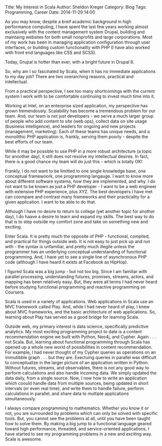 Title: My Interest in Scala
Author: Sheldon Kreger
Category: Blog
Tags: Programming, Career
Date: 2014-11-29 14:00

As you may know, despite a breif academic background in high performance computing, I have spent the last few years working almost exclusively with the content management system Drupal, building and maintaing websites for both small nonprofits and large corporations. Most of my work has been in managing application configuration through user interfaces, or building custom functionality with PHP (I have also worked with front end languages like CSS and SCSS).

Today, Drupal is hotter than ever, with a bright future in Drupal 8.

So, why am I so fascinated by Scala, when it has no immediate applications to my day job? There are two overarching reasons, practical and intellectual.

From a practical perspective, I see too many shortcomings with the current system I work with to be comfortable continuing to invest much time into it.

Working at Intel, on an enterprise sized application, my perspective has grown tremendously. Scalability has become a tremendous problem for our team. And, our team is not just developers - we serve a much larger group of people who add content to site (web ops), collect data on site usage (business intelligence), and leaders for ongoing and new projects (management, marketing). Each of these teams has unique needs, and a monolithic PHP application is, frankly, serving them poorly -
despite the best efforts of our team.

While it may be possible to use PHP in a more robust architecture (a topic for anoother day), it still does not resolve my intellectual desires. In fact, there is a good chance my team will do just this - which is totally OK!

Frankly, I do not want to be limitted to one single knowledge base, one conceptual framewoork, one programming langauge. I want to know more about different software systems, how they are implemented, and why. I do not want to be known as just a PHP developer - I want to be a web engineer with extensive PHP experience, plus XYZ. The best developers I have met can coompare and contrast many frameworks and their practicality for a given application. I want to be able to do that.

Although I have no desire to return to college (yet another topic for another day), I do haave a desire to learn and expand my skills. The best way to do that is to step outside my comfort zone and take on something new and exciting.

Enter Scala. It is pretty much the opposite of PHP - functional, compiled, and practical for things outside web. It is not easy to just pick up and run with - the syntax is unfamiliar, and pretty much illegile unless the programmer has an underlying conceptual understanding of functional programming. And, I have yet to see a single line of asynchronous PHP code (although I have heard it exists at Facebook as HipHop).

I figured Scala was a big jump - but not too big. Since I am familiar with parallel processing, understanding futures, promises, streams, actors, and mapping has been relatively easy. But, they were all terms I had never heard before studying functional programming and reactive programming on Coursera.

Scala is used in a variety of applications. Web applications in Scala use an MVC framework called Play. And, while I had never heard of play, I knew about MVC frameworks, and the basic architecture of web applications. So, learning about Play has served as a good bridge for learning Scala.

Outside web, my primary interest is data science, specifically  predictive analytics. My most exciting programming  project to date is a content recommendation engine we built with Python, Neo4j, and Cypher. Again . . . not Scala. But, learning about functional programming through Scala has opened up a whole new world of possibilities in content recommendation. For example, I had never thought of my Cypher queries as operations on an immutibble graph . . . but they are. Exectuing queries
in parallel was difficult to conceptualize in the larger picture of an application written in Python. Without futures, streams, and observables, there is not any good way to perform calculations and also handle incoming data. We simply updated the data daily, from a single source. Now, I now how to write an application which coould handle data from multiple sources, being updated in short intervals (or even real time), and write them to handle failure, perform calculations in parallel, and
share data to multiple applications simultaneously.

I always compare programming to mathematics. Whether you know it or not, you are surrounded by problems which can only be solved with specific tools. But, you cannot see the problems at all, until you have been taught how to solve them. By making a big jump to a functional language geared toward high performance, threaded, and service-oriented applications, I have started to see my programming problems in a new and exciting way. Scala is awesome.
